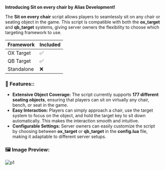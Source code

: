 **Introducing Sit on every chair by Alias Development!**

The **Sit on every chair** script allows players to seamlessly sit on any chair or seating object in the game. This script is compatible with both the **ox_target** and **qb_target** systems, giving server owners the flexibility to choose which targeting framework to use.

|Framework | Included|
| --- | --- |
|OX Target|:white_check_mark:|
|QB Target|:white_check_mark:|
|Standalone|❌|

### 🚀 Features::

- **Extensive Object Coverage:** The script currently supports **177 different seating objects**, ensuring that players can sit on virtually any chair, bench, or seat in the game.
- **Easy Interaction:** Players can simply approach a chair, use the target system to focus on the object, and hold the target key to sit down automatically. This makes the interaction smooth and intuitive.
- **Configurable Settings:** Server owners can easily customize the script by choosing between **ox_target** or **qb_target** in the **config.lua** file, making it adaptable to different server setups.

### 🖼️ Image Preview:
![p1](https://github.com/user-attachments/assets/0f11086a-dda4-4c93-b4c9-b46e209cbf72)
